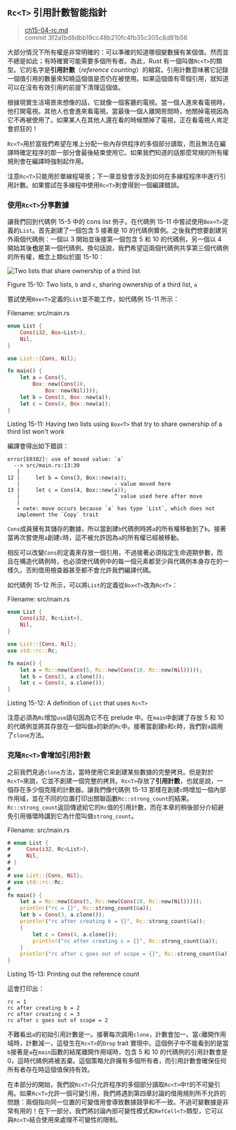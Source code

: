 ## `Rc<T>` 引用計數智能指針

> [ch15-04-rc.md](https://github.com/rust-lang/book/blob/master/second-edition/src/ch15-04-rc.md)
> <br>
> commit 3f2a1bd8dbb19cc48b210fc4fb35c305c8d81b56

大部分情況下所有權是非常明確的：可以準確的知道哪個變數擁有某個值。然而並不總是如此；有時確實可能需要多個所有者。為此，Rust 有一個叫做`Rc<T>`的類型。它的名字是**引用計數**（*reference counting*）的縮寫。引用計數意味著它記錄一個值引用的數量來知曉這個值是否仍在被使用。如果這個值有零個引用，就知道可以在沒有有效引用的前提下清理這個值。

根據現實生活場景來想像的話，它就像一個客廳的電視。當一個人進來看電視時，他打開電視。其他人也會進來看電視。當最後一個人離開房間時，他關掉電視因為它不再被使用了。如果某人在其他人還在看的時候關掉了電視，正在看電視人肯定會抓狂的！

`Rc<T>`用於當我們希望在堆上分配一些內存供程序的多個部分讀取，而且無法在編譯時確定程序的那一部分會最後結束使用它。如果我們知道的話那麼常規的所有權規則會在編譯時強制起作用。

注意`Rc<T>`只能用於單線程場景；下一章並發會涉及到如何在多線程程序中進行引用計數。如果嘗試在多線程中使用`Rc<T>`則會得到一個編譯錯誤。

### 使用`Rc<T>`分享數據

讓我們回到代碼例 15-5 中的 cons list 例子。在代碼例 15-11 中嘗試使用`Box<T>`定義的`List`。首先創建了一個包含 5 接著是 10 的代碼例實例。之後我們想要創建另外兩個代碼例：一個以 3 開始並後接第一個包含 5 和 10 的代碼例，另一個以 4 開始其後**也**是第一個代碼例。換句話說，我們希望這兩個代碼例共享第三個代碼例的所有權，概念上類似於圖 15-10：

<img alt="Two lists that share ownership of a third list" src="img/trpl15-03.svg" class="center" />

<span class="caption">Figure 15-10: Two lists, `b` and `c`, sharing ownership
of a third list, `a`</span>

嘗試使用`Box<T>`定義的`List`並不能工作，如代碼例 15-11 所示：

<span class="filename">Filename: src/main.rs</span>

```rust
enum List {
    Cons(i32, Box<List>),
    Nil,
}

use List::{Cons, Nil};

fn main() {
    let a = Cons(5,
        Box::new(Cons(10,
            Box::new(Nil))));
    let b = Cons(3, Box::new(a));
    let c = Cons(4, Box::new(a));
}
```

<span class="caption">Listing 15-11: Having two lists using `Box<T>` that try
to share ownership of a third list won't work</span>

編譯會得出如下錯誤：

```
error[E0382]: use of moved value: `a`
  --> src/main.rs:13:30
   |
12 |     let b = Cons(3, Box::new(a));
   |                              - value moved here
13 |     let c = Cons(4, Box::new(a));
   |                              ^ value used here after move
   |
   = note: move occurs because `a` has type `List`, which does not
   implement the `Copy` trait
```

`Cons`成員擁有其儲存的數據，所以當創建`b`代碼例時將`a`的所有權移動到了`b`。接著當再次嘗使用`a`創建`c`時，這不被允許因為`a`的所有權已經被移動。

相反可以改變`Cons`的定義來存放一個引用，不過接著必須指定生命週期參數，而且在構造代碼例時，也必須使代碼例中的每一個元素都至少與代碼例本身存在的一樣久。否則借用檢查器甚至都不會允許我們編譯代碼。

如代碼例 15-12 所示，可以將`List`的定義從`Box<T>`改為`Rc<T>`：

<span class="filename">Filename: src/main.rs</span>

```rust
enum List {
    Cons(i32, Rc<List>),
    Nil,
}

use List::{Cons, Nil};
use std::rc::Rc;

fn main() {
    let a = Rc::new(Cons(5, Rc::new(Cons(10, Rc::new(Nil)))));
    let b = Cons(3, a.clone());
    let c = Cons(4, a.clone());
}
```

<span class="caption">Listing 15-12: A definition of `List` that uses
`Rc<T>`</span>

注意必須為`Rc`增加`use`語句因為它不在 prelude 中。在`main`中創建了存放 5 和 10 的代碼例並將其存放在一個叫做`a`的新的`Rc`中。接著當創建`b`和`c`時，我們對`a`調用了`clone`方法。

### 克隆`Rc<T>`會增加引用計數

之前我們見過`clone`方法，當時使用它來創建某些數據的完整拷貝。但是對於`Rc<T>`來說，它並不創建一個完整的拷貝。`Rc<T>`存放了**引用計數**，也就是說，一個存在多少個克隆的計數器。讓我們像代碼例 15-13 那樣在創建`c`時增加一個內部作用域，並在不同的位置打印出關聯函數`Rc::strong_count`的結果。`Rc::strong_count`返回傳遞給它的`Rc`值的引用計數，而在本章的稍後部分介紹避免引用循環時講到它為什麼叫做`strong_count`。

<span class="filename">Filename: src/main.rs</span>

```rust
# enum List {
#     Cons(i32, Rc<List>),
#     Nil,
# }
#
# use List::{Cons, Nil};
# use std::rc::Rc;
#
fn main() {
    let a = Rc::new(Cons(5, Rc::new(Cons(10, Rc::new(Nil)))));
    println!("rc = {}", Rc::strong_count(&a));
    let b = Cons(3, a.clone());
    println!("rc after creating b = {}", Rc::strong_count(&a));
    {
        let c = Cons(4, a.clone());
        println!("rc after creating c = {}", Rc::strong_count(&a));
    }
    println!("rc after c goes out of scope = {}", Rc::strong_count(&a));
}
```

<span class="caption">Listing 15-13: Printing out the reference count</span>

這會打印出：

```
rc = 1
rc after creating b = 2
rc after creating c = 3
rc after c goes out of scope = 2
```

不難看出`a`的初始引用計數是一。接著每次調用`clone`，計數會加一。當`c`離開作用域時，計數減一，這發生在`Rc<T>`的`Drop` trait 實現中。這個例子中不能看到的是當`b`接著是`a`在`main`函數的結尾離開作用域時，包含 5 和 10 的代碼例的引用計數會是 0，這時代碼例將被丟棄。這個策略允許擁有多個所有者，而引用計數會確保任何所有者存在時這個值保持有效。

在本部分的開始，我們說`Rc<T>`只允許程序的多個部分讀取`Rc<T>`中`T`的不可變引用。如果`Rc<T>`允許一個可變引用，我們將遇到第四章討論的借用規則所不允許的問題：兩個指向同一位置的可變借用會導致數據競爭和不一致。不過可變數據是非常有用的！在下一部分，我們將討論內部可變性模式和`RefCell<T>`類型，它可以與`Rc<T>`結合使用來處理不可變性的限制。